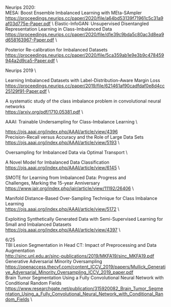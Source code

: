 Neurips 2020: \
MESA: Boost Ensemble Imbalanced Learning with MEta-SAmpler\
https://proceedings.neurips.cc/paper/2020/file/a64bd53139f71961c5c31a9af03d775e-Paper.pdf \ 
Elastic-InfoGAN: Unsupervised Disentangled Representation Learning in Class-Imbalanced Data
https://proceedings.neurips.cc/paper/2020/file/d1e39c9bda5c80ac3d8ea9d658163967-Paper.pdf \

Posterior Re-calibration for Imbalanced Datasets \
https://proceedings.neurips.cc/paper/2020/file/5ca359ab1e9e3b9c478459944a2d9ca5-Paper.pdf \


Neurips 2019 \

Learning Imbalanced Datasets with Label-Distribution-Aware Margin Loss \
https://proceedings.neurips.cc/paper/2019/file/621461af90cadfdaf0e8d4cc25129f91-Paper.pdf \

A systematic study of the class imbalance problem in convolutional neural networks \
https://arxiv.org/pdf/1710.05381.pdf \


AAAI:
Trainable Undersampling for Class-Imbalance Learning \

https://ojs.aaai.org/index.php/AAAI/article/view/4396 \
Precision-Recall versus Accuracy and the Role of Large Data Sets \
https://ojs.aaai.org/index.php/AAAI/article/view/5193 \

Oversampling for Imbalanced Data via Optimal Transport \


A Novel Model for Imbalanced Data Classification \
https://ojs.aaai.org/index.php/AAAI/article/view/6145 \

SMOTE for Learning from Imbalanced Data: Progress and \
Challenges, Marking the 15-year Anniversary \
https://www.jair.org/index.php/jair/article/view/11192/26406 \

Manifold Distance-Based Over-Sampling Technique for Class Imbalance Learning \
https://ojs.aaai.org/index.php/AAAI/article/view/5172 \

Exploiting Synthetically Generated Data with Semi-Supervised Learning for Small and Imbalanced Datasets \
https://ojs.aaai.org/index.php/AAAI/article/view/4397 \

6/25 \
TBI Lesion Segmentation in Head CT: Impact of Preprocessing and Data Augmentation \
http://sinc.unl.edu.ar/sinc-publications/2019/MKFA19/sinc_MKFA19.pdf \
Generative Adversarial Minority Oversampling \
https://openaccess.thecvf.com/content_ICCV_2019/papers/Mullick_Generative_Adversarial_Minority_Oversampling_ICCV_2019_paper.pdf \
Brain Tumor Segmentation Using a Fully Convolutional Neural Network with Conditional Random Fields \
https://www.researchgate.net/publication/315920082_Brain_Tumor_Segmentation_Using_a_Fully_Convolutional_Neural_Network_with_Conditional_Random_Fields \

